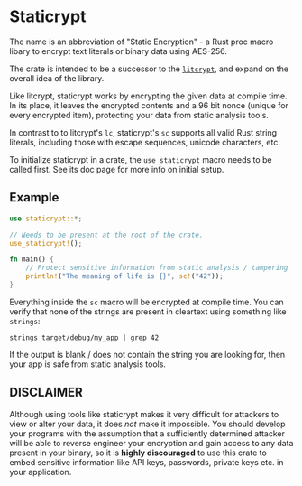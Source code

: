  # Staticrypt

 The name is an abbreviation of "Static Encryption" - a Rust proc macro libary to encrypt text
 literals or binary data using AES-256.

 The crate is intended to be a successor to the [`litcrypt`](https://docs.rs/litcrypt/latest/litcrypt/),
 and expand on the overall idea of the library.

 Like litcrypt, staticrypt works by encrypting the given data at compile time. In its place, it
 leaves the encrypted contents and a 96 bit nonce (unique for every encrypted item), protecting
 your data from static analysis tools.

 In contrast to to litcrypt's `lc`, staticrypt's `sc` supports all valid Rust string literals,
 including those with escape sequences, unicode characters, etc.

 To initialize staticrypt in a crate, the `use_staticrypt` macro needs to be called first. See
 its doc page for more info on initial setup.

 ## Example

 ```rust
 use staticrypt::*;

 // Needs to be present at the root of the crate.
 use_staticrypt!();

 fn main() {
     // Protect sensitive information from static analysis / tampering
     println!("The meaning of life is {}", sc!("42"));
 }
 ```

 Everything inside the `sc` macro will be encrypted at compile time. You can verify that none
 of the strings are present in cleartext using something like `strings`:

 ```shell
 strings target/debug/my_app | grep 42
 ```

 If the output is blank / does not contain the string you are looking for, then your app is safe
 from static analysis tools.

 ## DISCLAIMER

 Although using tools like staticrypt makes it very difficult for attackers to view or alter
 your data, it does _not_ make it impossible. You should develop your programs with the
 assumption that a sufficiently determined attacker will be able to reverse engineer your
 encryption and gain access to any data present in your binary, so it is **highly discouraged** to
 use this crate to embed sensitive information like API keys, passwords, private keys etc. in your
 application.
